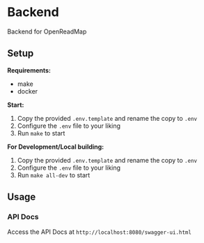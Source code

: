 # Backend

Backend for OpenReadMap

## Setup

**Requirements:**
- make
- docker

**Start:**
1. Copy the provided `.env.template` and rename the copy to `.env`
2. Configure the `.env` file to your liking
3. Run `make` to start

**For Development/Local building:**
1. Copy the provided `.env.template` and rename the copy to `.env`
2. Configure the `.env` file to your liking
3. Run `make all-dev` to start

## Usage

### API Docs

Access the API Docs at `http://localhost:8080/swagger-ui.html` 